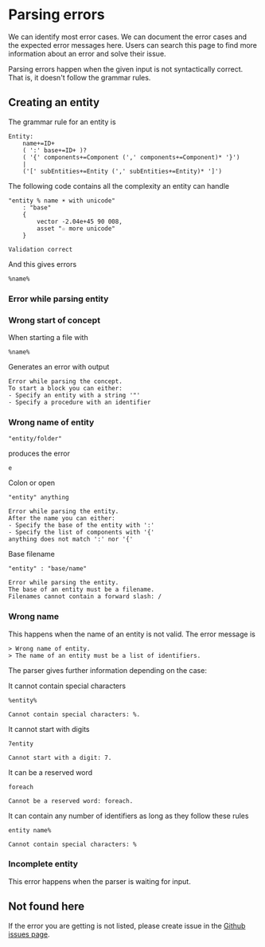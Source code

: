 # Parsing errors

We can identify most error cases. We can document the error cases and the
expected error messages here. Users can search this page to find more
information about an error and solve their issue.

Parsing errors happen when the given input is not syntactically correct. That
is, it doesn't follow the grammar rules.

## Creating an entity

The grammar rule for an entity is

~~~ xtext
Entity:
    name+=ID+
    ( ':' base+=ID+ )?
    ( '{' components+=Component (',' components+=Component)* '}')
    |
    ('[' subEntities+=Entity (',' subEntities+=Entity)* ']')
~~~

The following code contains all the complexity an entity can handle

~~~ text
"entity % name ☀ with unicode"
    : "base"
    {
        vector -2.04e+45 90 008,
        asset "☆ more unicode"
    }
~~~

~~~ out
Validation correct
~~~

And this gives errors

~~~ text
%name%
~~~

### Error while parsing entity

### Wrong start of concept

When starting a file with

~~~ text
%name%
~~~

Generates an error with output

~~~ error
Error while parsing the concept.
To start a block you can either:
- Specify an entity with a string '"'
- Specify a procedure with an identifier
~~~

### Wrong name of entity

~~~ text
"entity/folder"
~~~

produces the error

~~~ error
e
~~~

Colon or open

~~~ text
"entity" anything
~~~

~~~ error
Error while parsing the entity.
After the name you can either:
- Specify the base of the entity with ':'
- Specify the list of components with '{'
anything does not match ':' nor '{'
~~~

Base filename

~~~ text
"entity" : "base/name"
~~~

~~~ error
Error while parsing the entity.
The base of an entity must be a filename.
Filenames cannot contain a forward slash: /
~~~

### Wrong name

This happens when the name of an entity is not valid. The error message is

~~~ error
> Wrong name of entity.
> The name of an entity must be a list of identifiers.
~~~

The parser gives further information depending on the case:

It cannot contain special characters

~~~ text
%entity%
~~~

~~~ error
Cannot contain special characters: %.
~~~

It cannot start with digits

~~~ text
7entity
~~~

~~~ error
Cannot start with a digit: 7.
~~~

It can be a reserved word

~~~ text
foreach
~~~

~~~ error
Cannot be a reserved word: foreach.
~~~

It can contain any number of identifiers as long as they follow these rules

~~~ text
entity name%
~~~

~~~ error
Cannot contain special characters: %
~~~

### Incomplete entity

This error happens when the parser is waiting for input.

## Not found here

If the error you are getting is not listed, please create issue in the
[Github issues page].

[Github issues page]: https://github.com/martin-azpillaga/M/issues

